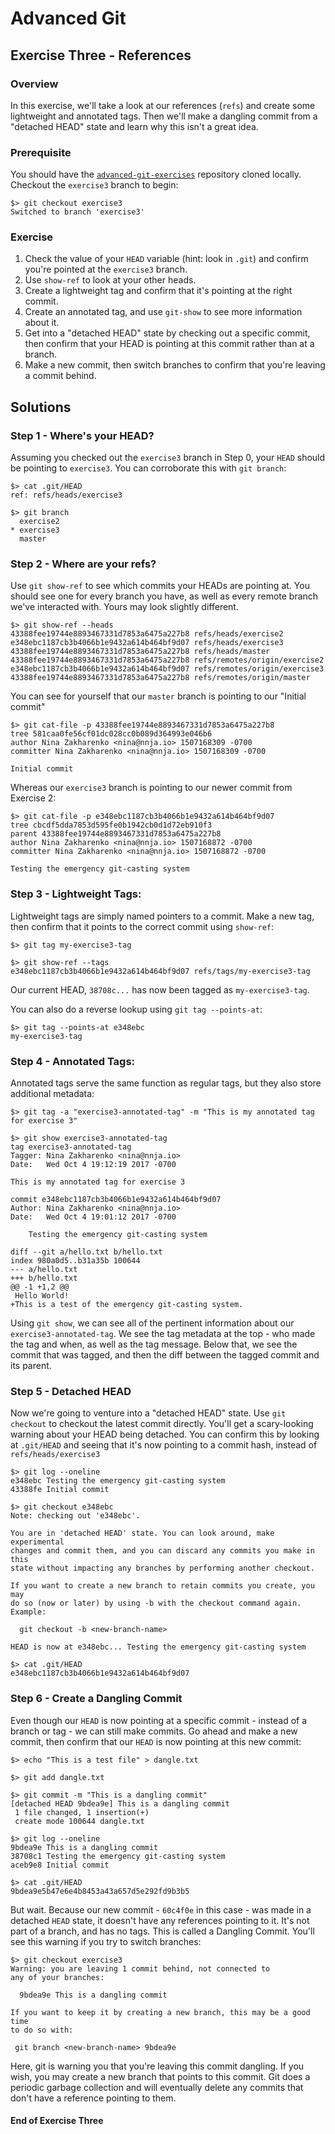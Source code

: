 # Advanced Git
## Exercise Three - References

### Overview
In this exercise, we'll take a look at our references (`refs`) and create some lightweight and annotated tags. Then we'll make a dangling commit from a "detached HEAD" state and learn why this isn't a great idea.

### Prerequisite
You should have the [`advanced-git-exercises`](https://github.com/nnja/advanced-git-exercises) repository cloned locally. Checkout the `exercise3` branch to begin:

```
$> git checkout exercise3
Switched to branch 'exercise3'
```

### Exercise
1. Check the value of your `HEAD` variable (hint: look in `.git`) and confirm you're pointed at the `exercise3` branch.
2. Use `show-ref` to look at your other heads.
3. Create a lightweight tag and confirm that it's pointing at the right commit.
4. Create an annotated tag, and use `git-show` to see more information about it.
5. Get into a "detached HEAD" state by checking out a specific commit, then confirm that your HEAD is pointing at this commit rather than at a branch.
6. Make a new commit, then switch branches to confirm that you're leaving a commit behind.

## Solutions
### Step 1 - Where's your HEAD?
Assuming you checked out the `exercise3` branch in Step 0, your `HEAD` should be pointing to `exercise3`. You can corroborate this with `git branch`:

```
$> cat .git/HEAD
ref: refs/heads/exercise3

$> git branch
  exercise2
* exercise3
  master
```

### Step 2 - Where are your refs?
Use `git show-ref` to see which commits your HEADs are pointing at. You should see one for every branch you have, as well as every remote branch we've interacted with. Yours may look slightly different.

```
$> git show-ref --heads
43388fee19744e8893467331d7853a6475a227b8 refs/heads/exercise2
e348ebc1187cb3b4066b1e9432a614b464bf9d07 refs/heads/exercise3
43388fee19744e8893467331d7853a6475a227b8 refs/heads/master
43388fee19744e8893467331d7853a6475a227b8 refs/remotes/origin/exercise2
e348ebc1187cb3b4066b1e9432a614b464bf9d07 refs/remotes/origin/exercise3
43388fee19744e8893467331d7853a6475a227b8 refs/remotes/origin/master
```

You can see for yourself that our `master` branch is pointing to our "Initial commit"

```
$> git cat-file -p 43388fee19744e8893467331d7853a6475a227b8
tree 581caa0fe56cf01dc028cc0b089d364993e046b6
author Nina Zakharenko <nina@nnja.io> 1507168309 -0700
committer Nina Zakharenko <nina@nnja.io> 1507168309 -0700

Initial commit
```

Whereas our `exercise3` branch is pointing to our newer commit from Exercise 2:

```
$> git cat-file -p e348ebc1187cb3b4066b1e9432a614b464bf9d07
tree cbcdf5dda7853d595fe0b1942cb0d1d72eb910f3
parent 43388fee19744e8893467331d7853a6475a227b8
author Nina Zakharenko <nina@nnja.io> 1507168872 -0700
committer Nina Zakharenko <nina@nnja.io> 1507168872 -0700

Testing the emergency git-casting system
```


### Step 3 - Lightweight Tags:
Lightweight tags are simply named pointers to a commit. Make a new tag, then confirm that it points to the correct commit using `show-ref`:

```
$> git tag my-exercise3-tag

$> git show-ref --tags
e348ebc1187cb3b4066b1e9432a614b464bf9d07 refs/tags/my-exercise3-tag
```
Our current HEAD, `38708c...` has now been tagged as `my-exercise3-tag`. 

You can also do a reverse lookup using `git tag --points-at`:

```
$> git tag --points-at e348ebc
my-exercise3-tag
```

### Step 4 - Annotated Tags:
Annotated tags serve the same function as regular tags, but they also store additional metadata:

```
$> git tag -a "exercise3-annotated-tag" -m "This is my annotated tag for exercise 3"

$> git show exercise3-annotated-tag
tag exercise3-annotated-tag
Tagger: Nina Zakharenko <nina@nnja.io>
Date:   Wed Oct 4 19:12:19 2017 -0700

This is my annotated tag for exercise 3

commit e348ebc1187cb3b4066b1e9432a614b464bf9d07
Author: Nina Zakharenko <nina@nnja.io>
Date:   Wed Oct 4 19:01:12 2017 -0700

    Testing the emergency git-casting system

diff --git a/hello.txt b/hello.txt
index 980a0d5..b31a35b 100644
--- a/hello.txt
+++ b/hello.txt
@@ -1 +1,2 @@
 Hello World!
+This is a test of the emergency git-casting system.
```

Using `git show`, we can see all of the pertinent information about our `exercise3-annotated-tag`. We see the tag metadata at the top - who made the tag and when, as well as the tag message. Below that, we see the commit that was tagged, and then the diff between the tagged commit and its parent.

### Step 5 - Detached HEAD
Now we're going to venture into a "detached HEAD" state. Use `git checkout` to checkout the latest commit directly. You'll get a scary-looking warning about your HEAD being detached. You can confirm this by looking at `.git/HEAD` and seeing that it's now pointing to a commit hash, instead of `refs/heads/exercise3`

```
$> git log --oneline
e348ebc Testing the emergency git-casting system
43388fe Initial commit

$> git checkout e348ebc
Note: checking out 'e348ebc'.

You are in 'detached HEAD' state. You can look around, make experimental
changes and commit them, and you can discard any commits you make in this
state without impacting any branches by performing another checkout.

If you want to create a new branch to retain commits you create, you may
do so (now or later) by using -b with the checkout command again. Example:

  git checkout -b <new-branch-name>

HEAD is now at e348ebc... Testing the emergency git-casting system

$> cat .git/HEAD
e348ebc1187cb3b4066b1e9432a614b464bf9d07
```

### Step 6 - Create a Dangling Commit
Even though our `HEAD` is now pointing at a specific commit - instead of a branch or tag - we can still make commits. Go ahead and make a new commit, then confirm that our `HEAD` is now pointing at this new commit:

```
$> echo "This is a test file" > dangle.txt

$> git add dangle.txt

$> git commit -m "This is a dangling commit"
[detached HEAD 9bdea9e] This is a dangling commit
 1 file changed, 1 insertion(+)
 create mode 100644 dangle.txt
 
$> git log --oneline
9bdea9e This is a dangling commit
38708c1 Testing the emergency git-casting system
aceb9e8 Initial commit

$> cat .git/HEAD
9bdea9e5b47e6e4b8453a43a657d5e292fd9b3b5
```

But wait. Because our new commit - `60c4f0e` in this case - was made in a detached `HEAD` state, it doesn't have any references pointing to it. It's not part of a branch, and has no tags. This is called a Dangling Commit. You'll see this warning if you try to switch branches:

```
$> git checkout exercise3
Warning: you are leaving 1 commit behind, not connected to
any of your branches:

  9bdea9e This is a dangling commit

If you want to keep it by creating a new branch, this may be a good time
to do so with:

 git branch <new-branch-name> 9bdea9e
```

Here, git is warning you that you're leaving this commit dangling. If you wish, you may create a new branch that points to this commit. Git does a periodic garbage collection and will eventually delete any commits that don't have a reference pointing to them.

#### End of Exercise Three